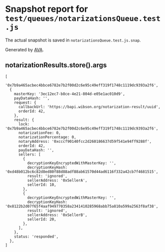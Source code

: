 # Snapshot report for `test/queues/notarizationsQueue.test.js`

The actual snapshot is saved in `notarizationsQueue.test.js.snap`.

Generated by [AVA](https://ava.li).

## notarizationResults.store().args

    [
      '0x7b9a465acbec4bbce6782e7b2f00d2c6e95c49eff319f1748c1119dc9393a2f6',
      {
        masterKey: '3ec12ec7-b8ce-4e21-804d-e05e1ac010d9',
        payDataHash: '',
        request: {
          callbackUrl: 'https://bapi.wibson.org/notarization-result/uuid',
          orderId: 42,
        },
        result: {
          lock: '0x7b9a465acbec4bbce6782e7b2f00d2c6e95c49eff319f1748c1119dc9393a2f6',
          notarizationFee: 0,
          notarizationPercentage: 0,
          notaryAddress: '0xcccf90140fcc2d260186637d59f541e94ff9288f',
          orderId: 42,
          payDataHash: '',
          sellers: [
            {
              decryptionKeyEncryptedWithMasterKey: '',
              decryptionKeyHash: '0xd48b012bc6c82d8ed80f88d88adf88ab61570d44ad6116f332a42cb7f4681515',
              result: 'ignored',
              sellerAddress: '0xSellerA',
              sellerId: 10,
            },
            {
              decryptionKeyEncryptedWithMasterKey: '',
              decryptionKeyHash: '0x8122b2d07f65f4aaf949770358a2341410285968abb75a810a599a2563f8af38',
              result: 'ignored',
              sellerAddress: '0xSellerB',
              sellerId: 20,
            },
          ],
        },
        status: 'responded',
      },
    ]
